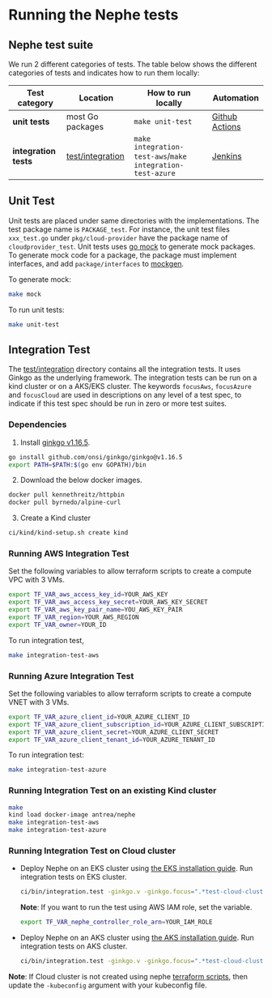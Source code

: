 # Running the Nephe tests

## Nephe test suite

We run 2 different categories of tests. The table below shows the different
categories of tests and indicates how to run them locally:

| Test category                 | Location                         | How to run locally                                          | Automation                                            |
| ----------------------------- |----------------------------------|-------------------------------------------------------------|-------------------------------------------------------|
| **unit tests**                | most Go packages                 | `make unit-test`                                            | [Github Actions](https://github.com/features/actions) |
| **integration tests**         | [test/integration](integration)  | `make integration-test-aws`/`make integration-test-azure`   | [Jenkins](../ci/jenkins/README.md)                    |

## Unit Test

Unit tests are placed under same directories with the implementations. The test
package name is `PACKAGE_test`. For instance, the unit test files `xxx_test.go`
under `pkg/cloud-provider` have the package name of `cloudprovider_test`. Unit
tests uses [go mock](https://github.com/golang/mock) to generate mock packages.
To generate mock code for a package, the package must implement interfaces, and
add `package/interfaces` to [mockgen](../hack/mockgen.sh).

To generate mock:

```bash
make mock
```

To run unit tests:

```bash
make unit-test
```

## Integration Test

The [test/integration](integration) directory contains all the integration tests. It uses
Ginkgo as the underlying framework. The integration tests can be run on a kind
cluster or on a AKS/EKS cluster. The keywords `focusAws`, `focusAzure` and
`focusCloud` are used in descriptions on any level of a test spec, to indicate
if this test spec should be run in zero or more test suites.

### Dependencies

1. Install [ginkgo v1.16.5](https://onsi.github.io/ginkgo/).

```bash
go install github.com/onsi/ginkgo/ginkgo@v1.16.5
export PATH=$PATH:$(go env GOPATH)/bin
```

2. Download the below docker images.

```bash
docker pull kennethreitz/httpbin
docker pull byrnedo/alpine-curl
```

3. Create a Kind cluster

```bash
ci/kind/kind-setup.sh create kind
```

### Running AWS Integration Test

Set the following variables to allow terraform scripts to create a compute VPC
with 3 VMs.

```bash
export TF_VAR_aws_access_key_id=YOUR_AWS_KEY
export TF_VAR_aws_access_key_secret=YOUR_AWS_KEY_SECRET
export TF_VAR_aws_key_pair_name=YOU_AWS_KEY_PAIR
export TF_VAR_region=YOUR_AWS_REGION
export TF_VAR_owner=YOUR_ID
```

To run integration test,

```bash
make integration-test-aws
```

### Running Azure Integration Test

Set the following variables to allow terraform scripts to create a compute VNET
with 3 VMs.

```bash
export TF_VAR_azure_client_id=YOUR_AZURE_CLIENT_ID
export TF_VAR_azure_client_subscription_id=YOUR_AZURE_CLIENT_SUBSCRIPTION_ID
export TF_VAR_azure_client_secret=YOUR_AZURE_CLIENT_SECRET
export TF_VAR_azure_client_tenant_id=YOUR_AZURE_TENANT_ID
```

To run integration test:

```bash
make integration-test-azure
```

### Running Integration Test on an existing Kind cluster

```bash
make
kind load docker-image antrea/nephe
make integration-test-aws
make integration-test-azure
```

### Running Integration Test on Cloud cluster

-  Deploy Nephe on an EKS cluster using [the EKS installation guide](../docs/eks-installation.md).
   Run integration tests on EKS cluster.

   ```bash
   ci/bin/integration.test -ginkgo.v -ginkgo.focus=".*test-cloud-cluster.*" -kubeconfig=$HOME/tmp/terraform-eks/kubeconfig -cloud-provider=AWS -cloud-cluster
   ```

    **Note**: If you want to run the test using AWS IAM role, set the variable.

    ```bash
    export TF_VAR_nephe_controller_role_arn=YOUR_IAM_ROLE
    ```

-  Deploy Nephe on an AKS cluster using [the AKS installation guide](../docs/eks-installation.md).
   Run integration tests on AKS cluster.

   ```bash
   ci/bin/integration.test -ginkgo.v -ginkgo.focus=".*test-cloud-cluster.*" -kubeconfig=$HOME/tmp/terraform-aks/kubeconfig -cloud-provider=Azure -cloud-cluster
   ```

**Note**: If Cloud cluster is not created using nephe [terraform scripts](../hack/terraform),
then update the `-kubeconfig` argument with your kubeconfig file.


